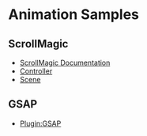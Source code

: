 # Animation Samples

## ScrollMagic

- [ScrollMagic Documentation](http://scrollmagic.io/docs/index.html)
- [Controller](http://scrollmagic.io/docs/ScrollMagic.Controller.html)
- [Scene](http://scrollmagic.io/docs/ScrollMagic.Scene.html)

## GSAP

- [Plugin:GSAP](http://scrollmagic.io/docs/animation.GSAP.html)
